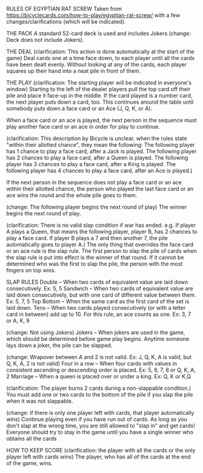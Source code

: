 RULES OF EGYPTIAN RAT SCREW
Taken from https://bicyclecards.com/how-to-play/egyptian-rat-screw/ with a few changes/clarifications (which will be indicated).

THE PACK
A standard 52-card deck is used and includes Jokers (change: Deck does not include Jokers).

THE DEAL
(clarification: This action is done automatically at the start of the game)
Deal cards one at a time face down, to each player until all the cards have been dealt evenly. Without looking at any of the cards, each player squares up their hand into a neat pile in front of them.

THE PLAY
(clarification: The starting player will be indicated in everyone's window)
Starting to the left of the dealer players pull the top card off their pile and place it face-up in the middle. If the card played is a number card, the next player puts down a card, too. This continues around the table until somebody puts down a face card or an Ace (J, Q, K, or A).

When a face card or an ace is played, the next person in the sequence must play another face card or an ace in order for play to continue.

(clarification: This description by Bicycle is unclear. when the rules state "within their allotted chance", they mean the following:
The following player has 1 chance to play a face card, after a Jack is played.
The following player has 2 chances to play a face card, after a Queen is played.
The following player has 3 chances to play a face card, after a King is played.
The following player has 4 chances to play a face card, after an Ace is played.)

If the next person in the sequence does not play a face card or an ace within their allotted chance, the person who played the last face card or an ace wins the round and the whole pile goes to them.

(change: The following player begins the next round of play)
The winner begins the next round of play.

(clarification: There is no valid slap condition if war has ended. e.g. If player A plays a Queen, that means the following player, player B, has 2 chances to play a face card. If player B plays a 7 and then another 7, the pile automatically goes to player A.)
The only thing that overrides the face card or an ace rule is the slap rule. The first person to slap the pile of cards when the slap rule is put into effect is the winner of that round. If it cannot be determined who was the first to slap the pile, the person with the most fingers on top wins.

SLAP RULES
Double – When two cards of equivalent value are laid down consecutively. Ex: 5, 5
Sandwich – When two cards of equivalent value are laid down consecutively, but with one card of different value between them. Ex: 5, 7, 5
Top Bottom – When the same card as the first card of the set is laid down.
Tens – When two cards played consecutively (or with a letter card in between) add up to 10. For this rule, an ace counts as one. Ex: 3, 7 or A, K, 9

(change: Not using Jokers)
Jokers – When jokers are used in the game, which should be determined before game play begins. Anytime someone lays down a joker, the pile can be slapped.

(change: Wrapover between A and 2 is not valid. Ex: J, Q, K, A is valid, but Q, K, A, 2 is not valid)
Four in a row – When four cards with values in consistent ascending or descending order is placed. Ex: 5, 6, 7, 8 or Q, K, A, 2
Marriage – When a queen is placed over or under a king. Ex: Q, K or K,Q

(clarification: The player burns 2 cards during a non-slappable condition.)
You must add one or two cards to the bottom of the pile if you slap the pile when it was not slappable.

(change: if there is only one player left with cards, that player automatically wins)
Continue playing even if you have run out of cards. As long as you don't slap at the wrong time, you are still allowed to "slap in" and get cards! Everyone should try to stay in the game until you have a single winner who obtains all the cards

HOW TO KEEP SCORE
(clarification: the player with all the cards or the only player left with cards wins)
The player, who has all of the cards at the end of the game, wins.
